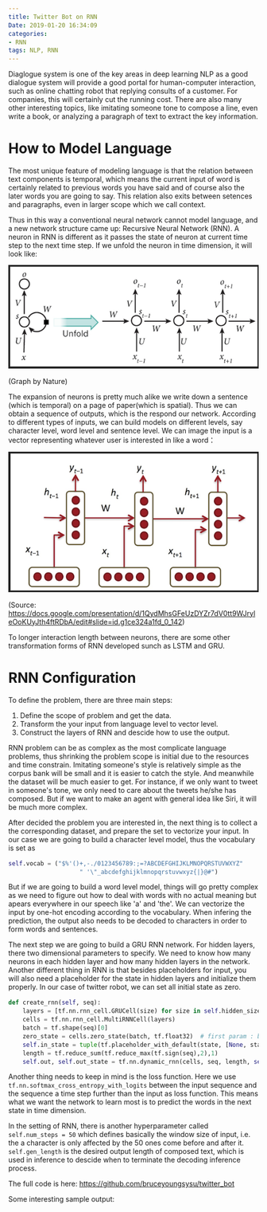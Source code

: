```yaml
---
title: Twitter Bot on RNN
Date: 2019-01-20 16:34:09
categories: 
- RNN
tags: NLP, RNN
---
```


Diaglogue system is one of the key areas in deep learning NLP as a good dialogue system will provide a good portal for human-computer interaction, such as online chatting robot that replying consults of a customer. For companies, this will certainly cut the running cost. There are also many other interesting topics, like imitating someone tone to compose a line, even write a book, or analyzing a paragraph of text to  extract the key information.

# How to Model Language

The most unique feature of modeling language is that the relation between text components is temporal, which means the current input of word is certainly related to previous words you have said and of course also the later words you are going to say. This relation also exits between setences and paragraphs, even in larger scope which we call context. 

Thus in this way a conventional neural network cannot model language, and a new network structure came up: Recursive Neural Network (RNN).  A neuron in RNN is different as it passes the state of neuron at current time step to the next time step. If we unfold the neuron in time dimension, it will look like:

![](https://raw.githubusercontent.com/bruceyoungsysu/bruceyoungsysu.github.io/master/_posts/trump_twitter/RNN_neurons.png)

(Graph by Nature)

The expansion of neurons is pretty much alike we write down a sentence (which is temporal) on a page of paper(which is spatial). Thus we can obtain a sequence of outputs, which is the respond our network. According to different types of inputs, we can build models on different levels, say character level, word level and sentence level. We can image the input is a vector representing whatever user is interested in like a word：

![](https://raw.githubusercontent.com/bruceyoungsysu/bruceyoungsysu.github.io/master/_posts/trump_twitter/RNN_structure.png)

(Source: https://docs.google.com/presentation/d/1QydMhsGFeUzDYZr7dV0tt9WJryleOoKUyJth4ftRDbA/edit#slide=id.g1ce324a1fd_0_142)

To longer interaction length between neurons, there are some other transformation forms of RNN developed sunch as LSTM and GRU.

# RNN Configuration

To define the problem, there are three main steps:

1. Define the scope of problem and get the data.
2. Transform the your input from language level to vector level.
3. Construct the layers of RNN and descide how to use the output.

RNN problem can be as complex as the most complicate language problems, thus shrinking the problem scope is initial due to the resources and time constrain. Imitating someone's style is relatively simple as the corpus bank will be small and it is easier to catch the style. And meanwhile the dataset will be much easier to get.  For instance, if we only want to tweet in someone's tone, we only need to care about the tweets he/she has composed. But if we want to make an agent with general idea like Siri, it will be much more complex.

After decided the problem you are interested in, the next thing is to collect a the corresponding dataset, and prepare the set to vectorize your input. In our case we are going to build a character level model, thus the vocabulary is set as 

```python
self.vocab = ("$%'()+,-./0123456789:;=?ABCDEFGHIJKLMNOPQRSTUVWXYZ"
                    " '\"_abcdefghijklmnopqrstuvwxyz{|}@#")
```

But if we are going to build a word level model, things will go pretty complex as we need to figure out how to deal with words with no actual meaning but apears everywhere in our speech like 'a' and 'the'. We can vectorize the input by one-hot encoding according to the vocabulary. When infering the prediction, the output also needs to be decoded to characters in order to form words and sentences.

The next step we are going to build a GRU RNN network. For hidden layers, there two dimensional parameters to specify. We need to know how many neurons in each hidden layer and how many hidden layers in the network. Another different thing in RNN is that besides placeholders for input, you will also need a placeholder for the state in hidden layers and initialize them properly. In our case of twitter robot, we can set all initial state as zero.

```python
def create_rnn(self, seq):
    layers = [tf.nn.rnn_cell.GRUCell(size) for size in self.hidden_size]
    cells = tf.nn.rnn_cell.MultiRNNCell(layers)
    batch = tf.shape(seq)[0]
    zero_state = cells.zero_state(batch, tf.float32)  # first param : batch size
    self.in_state = tuple(tf.placeholder_with_default(state, [None, state.shape[1]]) for state in zero_state)  # initial state
    length = tf.reduce_sum(tf.reduce_max(tf.sign(seq),2),1)
    self.out, self.out_state = tf.nn.dynamic_rnn(cells, seq, length, self.in_state)
```

Another thing needs to keep in mind is the loss function. Here we use `tf.nn.softmax_cross_entropy_with_logits` between the input sequence and the sequence a time step further than the input as loss function. This means what we want the network to learn most is to predict the words in the next state in time dimension.

In the setting of RNN, there is another hyperparameter called `self.num_steps = 50` which defines basically the window size of input, i.e. the a character is only affected by the 50 ones come before and after it. `self.gen_length` is the desired output length of composed text, which is used in inference to descide when to terminate the decoding inference process.

The full code is here: https://github.com/bruceyoungsysu/twitter_bot

Some interesting sample output:




